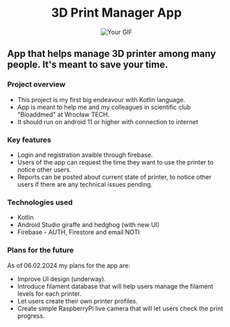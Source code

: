 <div align="center">

# 3D Print Manager App

</div>


<div align="center">
  <img src="https://media.giphy.com/media/v1.Y2lkPTc5MGI3NjExbW8yN3l0d3ZqbGs0eGt6ZzVkMDFzczk5aWZ6ZXBueGlveXcxcm5mYiZlcD12MV9pbnRlcm5hbF9naWZfYnlfaWQmY3Q9Zw/lnd23r2VhqsJhSRyLT/giphy-downsized.gif" alt="Your GIF" style="max-width: 100%;" />
</div>



## App that helps manage 3D printer among many people. It's meant to save your time.

### Project overview

* This project is my first big endeavour with Kotlin language.
* App is meant to help me and my colleagues in scientific club "Bioaddmed" at Wrocław TECH.
* It should run on android 11 or higher with connection to internet

### Key features

* Login and registration avaible through firebase.
* Users of the app can request the time they want to use the printer to notice other users.
* Reports can be posted about current state of printer, to notice other users if there are any technical issues pending.

### Technologies used

* Kotlin
* Android Studio giraffe and hedghog (with new UI)
* Firebase - AUTH, Firestore and email NOTI

### Plans for the future

As of 06.02.2024 my plans for the app are:

* Improve UI design (underway).
* Introduce filament database that will help users manage the filament levels for each printer.
* Let users create their own printer profiles.
* Create simple RaspberryPi live camera that will let users check the print progress.
